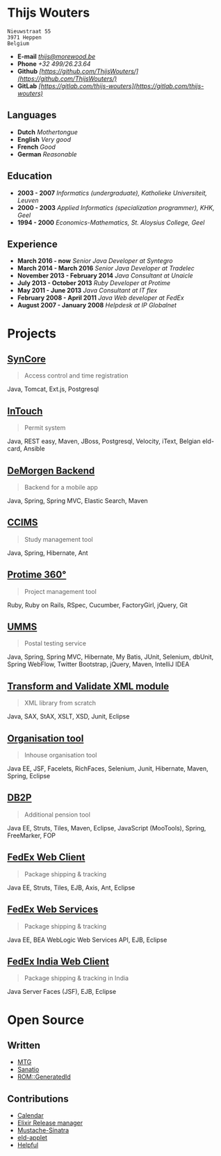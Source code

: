 # Thijs Wouters

```
Nieuwstraat 55
3971 Heppen
Belgium
```

- __E-mail__ _<thijs@morewood.be>_
- __Phone__ _+32 499/26.23.64_
- __Github__ _[https://github.com/ThijsWouters/](https://github.com/ThijsWouters/)_
- __GitLab__ _[https://gitlab.com/thijs-wouters](https://gitlab.com/thijs-wouters)_

## Languages

- __Dutch__ _Mothertongue_
- __English__ _Very good_
- __French__ _Good_
- __German__ _Reasonable_

## Education

- __2003 - 2007__ _Informatics (undergraduate), Katholieke Universiteit, Leuven_
- __2000 - 2003__ _Applied Informatics (specialization programmer), KHK, Geel_
- __1994 - 2000__ _Economics-Mathematics, St. Aloysius College, Geel_

## Experience

- __March 2016 - now__ _Senior Java Developer at Syntegro_
- __March 2014 - March 2016__ _Senior Java Developer at Tradelec_
- __November 2013 - February 2014__ _Java Consultant at Unaicle_
- __July 2013 - October 2013__ _Ruby Developer at Protime_
- __May 2011 - June 2013__ _Java Consultant at IT flex_
- __February 2008 - April 2011__ _Java Web developer at FedEx_
- __August 2007 - January 2008__ _Helpdesk at IP Globalnet_

# Projects

## [SynCore](https://github.com/ThijsWouters/resume/tree/master/projects/syncore.md)

> Access control and time registration

Java, Tomcat, Ext.js, Postgresql

## [InTouch](https://github.com/ThijsWouters/resume/tree/master/projects/intouch.md)

> Permit system

Java, REST easy, Maven, JBoss, Postgresql, Velocity, iText,
Belgian eId-card, Ansible

## [DeMorgen Backend](https://github.com/ThijsWouters/resume/tree/master/projects/de_morgen.md)

> Backend for a mobile app

Java, Spring, Spring MVC, Elastic Search, Maven

## [CCIMS](https://github.com/ThijsWouters/resume/tree/master/projects/ccims.md)

> Study management tool

Java, Spring, Hibernate, Ant

## [Protime 360°](https://github.com/ThijsWouters/resume/tree/master/projects/protime_360.md)

> Project management tool

Ruby, Ruby on Rails, RSpec, Cucumber, FactoryGirl, jQuery, Git

## [UMMS](https://github.com/ThijsWouters/resume/tree/master/projects/umms.md)

> Postal testing service

Java, Spring, Spring MVC, Hibernate, My Batis, JUnit, Selenium, dbUnit,
Spring WebFlow, Twitter Bootstrap, jQuery, Maven, IntelliJ IDEA

## [Transform and Validate XML module](https://github.com/ThijsWouters/resume/tree/master/projects/xml_module.md)

> XML library from scratch

Java, SAX, StAX, XSLT, XSD, Junit, Eclipse

## [Organisation tool](https://github.com/ThijsWouters/resume/tree/master/projects/organisation_tool.md)

> Inhouse organisation tool

Java EE, JSF, Facelets, RichFaces, Selenium, Junit, Hibernate, Maven, Spring, Eclipse

## [DB2P](https://github.com/ThijsWouters/resume/tree/master/projects/db2p.md)

> Additional pension tool

Java EE, Struts, Tiles, Maven, Eclipse, JavaScript (MooTools), Spring, FreeMarker, FOP

## [FedEx Web Client](https://github.com/ThijsWouters/resume/tree/master/projects/fedex_web_client.md)

> Package shipping & tracking

Java EE, Struts, Tiles, EJB, Axis, Ant, Eclipse

## [FedEx Web Services](https://github.com/ThijsWouters/resume/tree/master/projects/fedex_web_services.md)

> Package shipping & tracking

Java EE, BEA WebLogic Web Services API, EJB, Eclipse

## [FedEx India Web Client](https://github.com/ThijsWouters/resume/tree/master/projects/fedex_india_web_client.md)

> Package shipping & tracking in India

Java Server Faces (JSF), EJB, Eclipse

# Open Source

## Written

- [MTG](https://gitlab.com/thijs-wouters/mtg)
- [Sanatio](https://github.com/ThijsWouters/sanatio)
- [ROM::GeneratedId](https://github.com/ThijsWouters/rom-generated_id)

## Contributions

- [Calendar](https://github.com/lau/calendar)
- [Elixir Release manager](https://github.com/bitwalker/exrm)
- [Mustache-Sinatra](https://github.com/mustache/mustache-sinatra)
- [eId-applet](https://github.com/e-Contract/eid-applet)
- [Helpful](https://github.com/asm-helpful/helpful-web)
